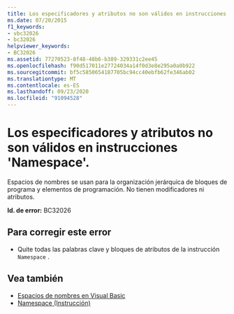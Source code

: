 ```yaml
---
title: Los especificadores y atributos no son válidos en instrucciones 'Namespace'.
ms.date: 07/20/2015
f1_keywords:
- vbc32026
- bc32026
helpviewer_keywords:
- BC32026
ms.assetid: 77270523-8f48-48b6-b389-329331c2ee45
ms.openlocfilehash: f90d517011e27724034a14f0d3e8e295a0a0b922
ms.sourcegitcommit: bf5c5850654187705bc94cc40ebfb62fe346ab02
ms.translationtype: MT
ms.contentlocale: es-ES
ms.lasthandoff: 09/23/2020
ms.locfileid: "91094528"
---
```

# <a name="specifiers-and-attributes-are-not-valid-on-namespace-statements"></a>Los especificadores y atributos no son válidos en instrucciones 'Namespace'.

Espacios de nombres se usan para la organización jerárquica de bloques de programa y elementos de programación. No tienen modificadores ni atributos.  
  
 **Id. de error:** BC32026  
  
## <a name="to-correct-this-error"></a>Para corregir este error  
  
- Quite todas las palabras clave y bloques de atributos de la instrucción `Namespace` .  
  
## <a name="see-also"></a>Vea también

- [Espacios de nombres en Visual Basic](../programming-guide/program-structure/namespaces.md)
- [Namespace (Instrucción)](../language-reference/statements/namespace-statement.md)
